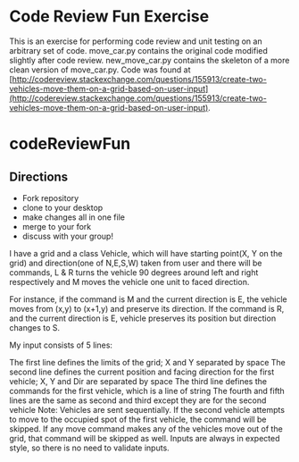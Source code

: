 # Code Review Fun Exercise
This is an exercise for performing code review and unit testing on an arbitrary set of code. move_car.py contains the original code modified slightly after code review. new_move_car.py contains the skeleton of a more clean version of move_car.py. Code was found at [http://codereview.stackexchange.com/questions/155913/create-two-vehicles-move-them-on-a-grid-based-on-user-input](http://codereview.stackexchange.com/questions/155913/create-two-vehicles-move-them-on-a-grid-based-on-user-input).

# codeReviewFun

## Directions
* Fork repository
* clone to your desktop
* make changes all in one file
* merge to your fork
* discuss with your group! 

I have a grid and a class Vehicle, which will have starting point(X, Y on the grid) and direction(one of N,E,S,W) taken from user and there will be commands, L & R turns the vehicle 90 degrees around left and right respectively and M moves the vehicle one unit to faced direction.

For instance, if the command is M and the current direction is E, the vehicle moves from (x,y) to (x+1,y) and preserve its direction.
If the command is R, and the current direction is E, vehicle preserves its position but direction changes to S.

My input consists of 5 lines:

The first line defines the limits of the grid; X and Y separated by space
The second line defines the current position and facing direction for the first vehicle; X, Y and Dir are separated by space
The third line defines the commands for the first vehicle, which is a line of string
The fourth and fifth lines are the same as second and third except they are for the second vehicle
Note: Vehicles are sent sequentially. If the second vehicle attempts to move to the occupied spot of the first vehicle, the command will be skipped. If any move command makes any of the vehicles move out of the grid, that command will be skipped as well. Inputs are always in expected style, so there is no need to validate inputs.
